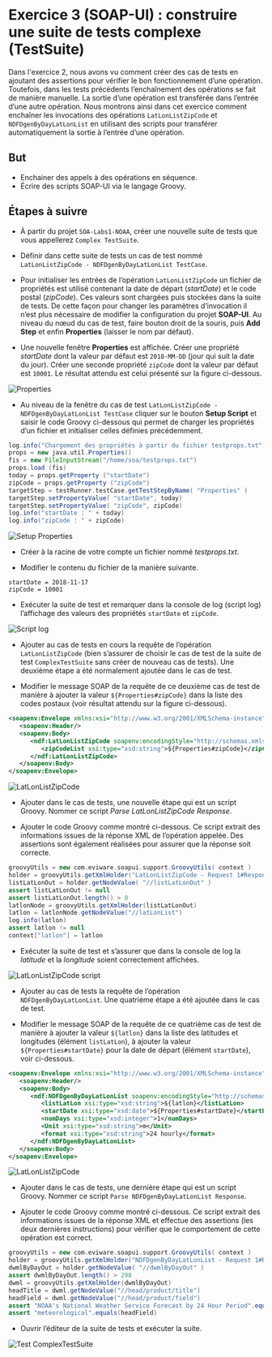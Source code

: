# Exercice 3 (SOAP-UI) : construire une suite de tests complexe (TestSuite)

Dans l'exercice 2, nous avons vu comment créer des cas de tests en ajoutant des assertions pour vérifier le bon fonctionnement d’une opération. Toutefois, dans les tests précédents l’enchaînement des opérations se fait de manière manuelle. La sortie d’une opération est transférée dans l’entrée d’une autre opération. Nous montrons ainsi dans cet exercice comment enchaîner les invocations des opérations `LatLonListZipCode` et `NDFDgenByDayLatLonList` en utilisant des scripts pour transférer automatiquement la sortie à l’entrée d’une opération.

## But

* Enchainer des appels à des opérations en séquence.
* Écrire des scripts SOAP-UI via le langage Groovy.

## Étapes à suivre

* À partir du projet `SOA-Labs1-NOAA`, créer une nouvelle suite de tests que vous appellerez `Complex TestSuite`.

* Définir dans cette suite de tests un cas de test nommé `LatLonListZipCode - NDFDgenByDayLatLonList TestCase`.

* Pour initialiser les entrées de l’opération `LatLonListZipCode` un fichier de propriétés est utilisé contenant la date de départ (*startDate*) et le code postal (*zipCode*). Ces valeurs sont chargées puis stockées dans la suite de tests. De cette façon pour changer les paramètres d’invocation il n’est plus nécessaire de modifier la configuration du projet **SOAP-UI**. Au niveau du nœud du cas de test, faire bouton droit de la souris, puis **Add Step** et enfin **Properties** (laisser le nom par défaut).

* Une nouvelle fenêtre **Properties** est affichée. Créer une propriété *startDate* dont la valeur par défaut est `2018-MM-DD` (jour qui suit la date du jour). Créer une seconde propriété `zipCode` dont la valeur par défaut est `10001`. Le résultat attendu est celui présenté sur la figure ci-dessous.

![Properties](./images/ex3-properties.png "Properties")

* Au niveau de la fenêtre du cas de test `LatLonListZipCode - NDFDgenByDayLatLonList TestCase` cliquer sur le bouton **Setup Script** et saisir le code Groovy ci-dessous qui permet de charger les propriétés d’un fichier et initialiser celles définies précédemment.

```groovy
log.info("Chargement des propriétés à partir du fichier testprops.txt")
props = new java.util.Properties()
fis = new FileInputStream("/home/soa/testprops.txt")
props.load (fis)
today = props.getProperty ("startDate")
zipCode = props.getProperty ("zipCode")
targetStep = testRunner.testCase.getTestStepByName( "Properties" )
targetStep.setPropertyValue( "startDate", today)
targetStep.setPropertyValue( "zipCode", zipCode)
log.info("startDate : " + today)
log.info("zipCode : " + zipCode)
```

![Setup Properties](./images/ex3-setup_properties.png "Setup Properties")

* Créer à la racine de votre compte un fichier nommé *testprops.txt*.

* Modifier le contenu du fichier de la manière suivante.

```shellscript
startDate = 2018-11-17
zipCode = 10001
```

* Exécuter la suite de test et remarquer dans la console de log (script log) l’affichage des valeurs des propriétés `startDate` et `zipCode`.

![Script log](./images/ex3-script_log.png "Script log")

* Ajouter au cas de tests en cours la requête de l’opération `LatLonListZipCode` (bien s’assurer de choisir le cas de test de la suite de test `ComplexTestSuite` sans créer de nouveau cas de tests). Une deuxième étape a été normalement ajoutée dans le cas de test.

* Modifier le message SOAP de la requête de ce deuxième cas de test de manière à ajouter la valeur `${Properties#zipCode}` dans la liste des codes postaux (voir résultat attendu sur la figure ci-dessous).

```xml
<soapenv:Envelope xmlns:xsi="http://www.w3.org/2001/XMLSchema-instance" xmlns:xsd="http://www.w3.org/2001/XMLSchema" xmlns:soapenv="http://schemas.xmlsoap.org/soap/envelope/" xmlns:ndf="https://graphical.weather.gov/xml/DWMLgen/wsdl/ndfdXML.wsdl">
   <soapenv:Header/>
   <soapenv:Body>
      <ndf:LatLonListZipCode soapenv:encodingStyle="http://schemas.xmlsoap.org/soap/encoding/">
         <zipCodeList xsi:type="xsd:string">${Properties#zipCode}</zipCodeList>
      </ndf:LatLonListZipCode>
   </soapenv:Body>
</soapenv:Envelope>
```

![LatLonListZipCode](./images/ex3-latlonlistzipcode.png "LatLonListZipCode")

* Ajouter dans le cas de tests, une nouvelle étape qui est un script Groovy. Nommer ce script _Parse LatLonListZipCode Response_.

* Ajouter le code Groovy comme montré ci-dessous. Ce script extrait des informations issues de la réponse XML de l’opération appelée. Des assertions sont également réalisées pour assurer que la réponse soit correcte.

```groovy
groovyUtils = new com.eviware.soapui.support.GroovyUtils( context )
holder = groovyUtils.getXmlHolder("LatLonListZipCode - Request 1#Response" )
listLatLonOut = holder.getNodeValue( "//listLatLonOut" )
assert listLatLonOut != null
assert listLatLonOut.length() > 0
latlonNode = groovyUtils.getXmlHolder(listLatLonOut)
latlon = latlonNode.getNodeValue("//latLonList")
log.info(latlon)
assert latlon != null
context["latlon"] = latlon
```

* Exécuter la suite de test et s’assurer que dans la console de log la *latitude* et la *longitude* soient correctement affichées.

![LatLonListZipCode script](./images/ex3-script2_log.png "LatLonListZipCode script")

* Ajouter au cas de tests la requête de l’opération `NDFDgenByDayLatLonList`. Une quatrième étape a été ajoutée dans le cas de test.

* Modifier le message SOAP de la requête de ce quatrième cas de test de manière à ajouter la valeur `${latlon}` dans la liste des latitudes et longitudes (élément `listLatLon`), à ajouter la valeur `${Properties#startDate}` pour la date de départ (élément `startDate`), voir ci-dessous.

```xml
<soapenv:Envelope xmlns:xsi="http://www.w3.org/2001/XMLSchema-instance" xmlns:xsd="http://www.w3.org/2001/XMLSchema" xmlns:soapenv="http://schemas.xmlsoap.org/soap/envelope/" xmlns:ndf="https://graphical.weather.gov/xml/DWMLgen/wsdl/ndfdXML.wsdl">
   <soapenv:Header/>
   <soapenv:Body>
      <ndf:NDFDgenByDayLatLonList soapenv:encodingStyle="http://schemas.xmlsoap.org/soap/encoding/">
         <listLatLon xsi:type="xsd:string">${latlon}</listLatLon>
         <startDate xsi:type="xsd:date">${Properties#startDate}</startDate>
         <numDays xsi:type="xsd:integer">1</numDays>
         <Unit xsi:type="xsd:string">m</Unit>
         <format xsi:type="xsd:string">24 hourly</format>
      </ndf:NDFDgenByDayLatLonList>
   </soapenv:Body>
</soapenv:Envelope>
```

![LatLonListZipCode](./images/ex3-ndfdgenbydaylatlonlist.png "LatLonListZipCode")

* Ajouter dans le cas de tests, une dernière étape qui est un script Groovy. Nommer ce script `Parse NDFDgenByDayLatLonList Response`.

* Ajouter le code Groovy comme montré ci-dessous. Ce script extrait des informations issues de la réponse XML et effectue des assertions (les deux dernières instructions) pour vérifier que le comportement de cette opération est correct.

```groovy
groovyUtils = new com.eviware.soapui.support.GroovyUtils( context )
holder = groovyUtils.getXmlHolder("NDFDgenByDayLatLonList - Request 1#Response" )
dwmlByDayOut = holder.getNodeValue( "//dwmlByDayOut" )
assert dwmlByDayOut.length() > 298
dwml = groovyUtils.getXmlHolder(dwmlByDayOut)
headTitle = dwml.getNodeValue("//head/product/title")
headField = dwml.getNodeValue("//head/product/field")
assert "NOAA's National Weather Service Forecast by 24 Hour Period".equals(headTitle)
assert "meteorological".equals(headField)
```

* Ouvrir l’éditeur de la suite de tests et exécuter la suite.

![Test ComplexTestSuite](./images/ex3-testcomplexsuite.png "Test ComplexTestSuite")
